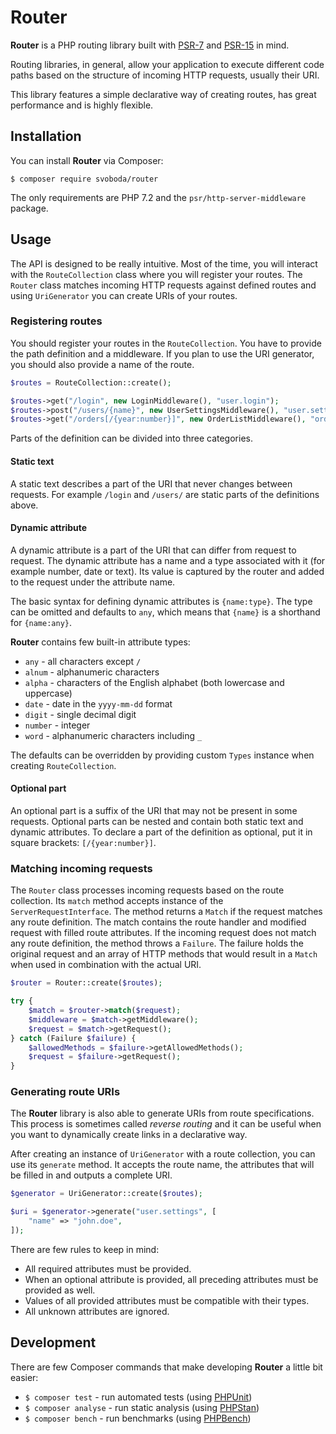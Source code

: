 # Router

**Router** is a PHP routing library built with [PSR-7](https://www.php-fig.org/psr/psr-7/) and [PSR-15](https://www.php-fig.org/psr/psr-15/) in mind.

Routing libraries, in general, allow your application to execute different code paths based on the structure of incoming HTTP requests, usually their URI.

This library features a simple declarative way of creating routes, has great performance and is highly flexible.

## Installation

You can install **Router** via Composer:

```
$ composer require svoboda/router
```

The only requirements are PHP 7.2 and the `psr/http-server-middleware` package.

## Usage

The API is designed to be really intuitive.
Most of the time, you will interact with the `RouteCollection` class where you will register your routes.
The `Router` class matches incoming HTTP requests against defined routes and using `UriGenerator` you can create URIs of your routes.

### Registering routes

You should register your routes in the `RouteCollection`.
You have to provide the path definition and a middleware.
If you plan to use the URI generator, you should also provide a name of the route.

```php
$routes = RouteCollection::create();

$routes->get("/login", new LoginMiddleware(), "user.login");
$routes->post("/users/{name}", new UserSettingsMiddleware(), "user.settings");
$routes->get("/orders[/{year:number}]", new OrderListMiddleware(), "order.list");
```

Parts of the definition can be divided into three categories.

#### Static text

A static text describes a part of the URI that never changes between requests.
For example `/login` and `/users/` are static parts of the definitions above.

#### Dynamic attribute

A dynamic attribute is a part of the URI that can differ from request to request.
The dynamic attribute has a name and a type associated with it (for example number, date or text).
Its value is captured by the router and added to the request under the attribute name.

The basic syntax for defining dynamic attributes is `{name:type}`.
The type can be omitted and defaults to `any`, which means that `{name}` is a shorthand for `{name:any}`.

**Router** contains few built-in attribute types:

* `any` - all characters except `/`
* `alnum` - alphanumeric characters
* `alpha` - characters of the English alphabet (both lowercase and uppercase)
* `date` - date in the `yyyy-mm-dd` format
* `digit` - single decimal digit
* `number` - integer
* `word` - alphanumeric characters including `_`

The defaults can be overridden by providing custom `Types` instance when creating `RouteCollection`.

#### Optional part

An optional part is a suffix of the URI that may not be present in some requests.
Optional parts can be nested and contain both static text and dynamic attributes.
To declare a part of the definition as optional, put it in square brackets: `[/{year:number}]`.

### Matching incoming requests

The `Router` class processes incoming requests based on the route collection.
Its `match` method accepts instance of the `ServerRequestInterface`.
The method returns a `Match` if the request matches any route definition.
The match contains the route handler and modified request with filled route attributes.
If the incoming request does not match any route definition, the method throws a `Failure`.
The failure holds the original request and an array of HTTP methods that would result in a `Match` when used in combination with the actual URI.

```php
$router = Router::create($routes);

try {
    $match = $router->match($request);
    $middleware = $match->getMiddleware();
    $request = $match->getRequest();
} catch (Failure $failure) {
    $allowedMethods = $failure->getAllowedMethods();
    $request = $failure->getRequest();
}
```

### Generating route URIs

The **Router** library is also able to generate URIs from route specifications.
This process is sometimes called *reverse routing* and it can be  useful when you want to dynamically create links in a declarative way.

After creating an instance of `UriGenerator` with a route collection, you can use its `generate` method.
It accepts the route name, the attributes that will be filled in and outputs a complete URI.

```php
$generator = UriGenerator::create($routes);

$uri = $generator->generate("user.settings", [
    "name" => "john.doe",
]);
```

There are few rules to keep in mind:

* All required attributes must be provided.
* When an optional attribute is provided, all preceding attributes must be provided as well.
* Values of all provided attributes must be compatible with their types.
* All unknown attributes are ignored.

## Development

There are few Composer commands that make developing **Router** a little bit easier:

* `$ composer test` - run automated tests (using [PHPUnit](https://github.com/sebastianbergmann/phpunit))
* `$ composer analyse` - run static analysis (using [PHPStan](https://github.com/phpstan/phpstan))
* `$ composer bench` - run benchmarks (using [PHPBench](https://github.com/phpbench/phpbench))
